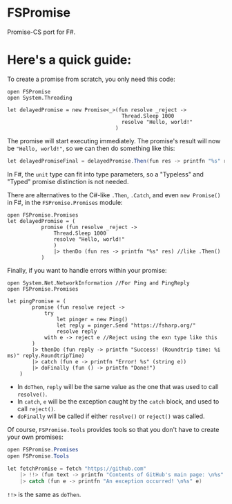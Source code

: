 # FSPromise
Promise-CS port for F#.


# Here's a quick guide:

To create a promise from scratch, you only need this code:

```f#
open FSPromise
open System.Threading

let delayedPromise = new Promise<_>(fun resolve _reject ->
                                     Thread.Sleep 1000
                                     resolve "Hello, world!"
                                   )
```

The promise will start executing immediately. The promise's result will now be `"Hello, world!"`, so we can then do something like this:

```c#
let delayedPromiseFinal = delayedPromise.Then(fun res -> printfn "%s" res)
```

In F#, the `unit` type can fit into type parameters, so a "Typeless" and "Typed" promise distinction is not needed.

There are alternatives to the C#-like `.Then`, `.Catch`, and even `new Promise()` in F#, in the `FSPromise.Promises` module:

```f#
open FSPromise.Promises
let delayedPromise = (
           promise (fun resolve _reject ->
               Thread.Sleep 1000
               resolve "Hello, world!"
               )
               |> thenDo (fun res -> printfn "%s" res) //like .Then()
           )
```

Finally, if you want to handle errors within your promise:

```f#
open System.Net.NetworkInformation //For Ping and PingReply
open FSPromise.Promises

let pingPromise = (
        promise (fun resolve reject -> 
            try
                let pinger = new Ping()
                let reply = pinger.Send "https://fsharp.org/"
                resolve reply
            with e -> reject e //Reject using the exn type like this
        )
        |> thenDo (fun reply -> printfn "Success! (Roundtrip time: %i ms)" reply.RoundtripTime)
        |> catch (fun e -> printfn "Error! %s" (string e))
        |> doFinally (fun () -> printfn "Done!")
    )
```

- In `doThen`, `reply` will be the same value as the one that was used to call `resolve()`.
- In `catch`, `e` will be the exception caught by the `catch` block, and used to call `reject()`.
- `doFinally` will be called if either `resolve()` or `reject()` was called.

Of course, `FSPromise.Tools` provides tools so that you don't have to create your own promises:

```c#
open FSPromise.Promises
open FSPromise.Tools 

let fetchPromise = fetch "https://github.com"
    |> !!> (fun text -> printfn "Contents of GitHub's main page: \n%s" text)
    |> catch (fun e -> printfn "An exception occurred! \n%s" e)
```
`!!>` is the same as `doThen`.
